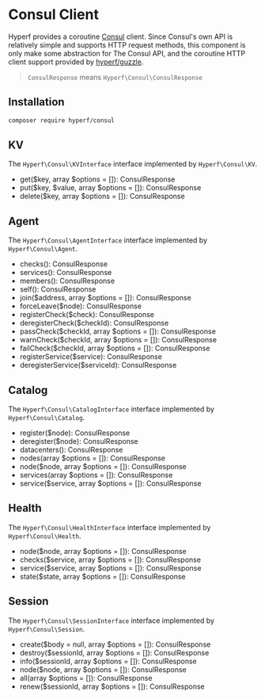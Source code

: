 # Consul Client

Hyperf provides a coroutine [Consul](https://www.consul.io/api/index.html) client. Since Consul's own API is relatively simple and supports HTTP request methods, this component is only make some abstraction for The Consul API, and the coroutine HTTP client support provided by [hyperf/guzzle](https://github.com/hyperf/guzzle).

> `ConsulResponse` means `Hyperf\Consul\ConsulResponse`

## Installation

```bash
composer require hyperf/consul
```

## KV

The `Hyperf\Consul\KVInterface` interface implemented by `Hyperf\Consul\KV`.

- get($key, array $options = []): ConsulResponse
- put($key, $value, array $options = []): ConsulResponse
- delete($key, array $options = []): ConsulResponse

## Agent

The `Hyperf\Consul\AgentInterface` interface implemented by `Hyperf\Consul\Agent`.

- checks(): ConsulResponse
- services(): ConsulResponse
- members(): ConsulResponse
- self(): ConsulResponse
- join($address, array $options = []): ConsulResponse
- forceLeave($node): ConsulResponse
- registerCheck($check): ConsulResponse
- deregisterCheck($checkId): ConsulResponse
- passCheck($checkId, array $options = []): ConsulResponse
- warnCheck($checkId, array $options = []): ConsulResponse
- failCheck($checkId, array $options = []): ConsulResponse
- registerService($service): ConsulResponse
- deregisterService($serviceId): ConsulResponse

## Catalog

The `Hyperf\Consul\CatalogInterface` interface implemented by `Hyperf\Consul\Catalog`.

- register($node): ConsulResponse
- deregister($node): ConsulResponse
- datacenters(): ConsulResponse
- nodes(array $options = []): ConsulResponse
- node($node, array $options = []): ConsulResponse
- services(array $options = []): ConsulResponse
- service($service, array $options = []): ConsulResponse

## Health

The `Hyperf\Consul\HealthInterface` interface implemented by `Hyperf\Consul\Health`.

- node($node, array $options = []): ConsulResponse
- checks($service, array $options = []): ConsulResponse
- service($service, array $options = []): ConsulResponse
- state($state, array $options = []): ConsulResponse

## Session

The `Hyperf\Consul\SessionInterface` interface implemented by `Hyperf\Consul\Session`.

- create($body = null, array $options = []): ConsulResponse
- destroy($sessionId, array $options = []): ConsulResponse
- info($sessionId, array $options = []): ConsulResponse
- node($node, array $options = []): ConsulResponse
- all(array $options = []): ConsulResponse
- renew($sessionId, array $options = []): ConsulResponse